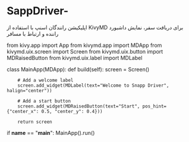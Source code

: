 # SappDriver-
اپلیکیشن رانندگان اسنپ با استفاده از KivyMD برای دریافت سفر، نمایش داشبورد راننده و ارتباط با مسافر

from kivy.app import App
from kivymd.app import MDApp
from kivymd.uix.screen import Screen
from kivymd.uix.button import MDRaisedButton
from kivymd.uix.label import MDLabel

class MainApp(MDApp):
    def build(self):
        screen = Screen()
        
        # Add a welcome label
        screen.add_widget(MDLabel(text="Welcome to Snapp Driver", halign="center"))
        
        # Add a start button
        screen.add_widget(MDRaisedButton(text="Start", pos_hint={"center_x": 0.5, "center_y": 0.4}))
        
        return screen

if __name__ == "__main__":
    MainApp().run()
